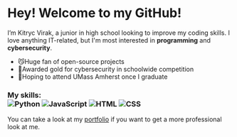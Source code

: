 <h1>Hey! Welcome to my GitHub!</h1>

 I’m Kitryc Virak, a junior in high school looking to improve my coding skills. I love anything IT-related,
 but I'm most interested in **programming** and **cybersecurity**.

- 😼Huge fan of open-source projects
- 🥇Awarded gold for cybersecurity in schoolwide competition
- 🏫Hoping to attend UMass Amherst once I graduate

### My skills: <br/> ![Python](https://img.shields.io/badge/-Python-0077B5?style=flat&logoColor=white&logo=python) ![JavaScript](https://img.shields.io/badge/-JavaScript-ffdd19?style=flat&logoColor=white&logo=javascript) ![HTML](https://img.shields.io/badge/-HTML-ff0d00?style=flat&logoColor=white&logo=html5) ![CSS](https://img.shields.io/badge/-CSS-196eff?style=flat&logoColor=white&logo=css3)

 You can take a look at my [portfolio](https://kitryc.github.io/portfolio/index.html) if you want
 to get a more professional look at me.

<!---
kitryc/kitryc is a ✨ special ✨ repository because its `README.md` (this file) appears on your GitHub profile.
You can click the Preview link to take a look at your changes.
--->

